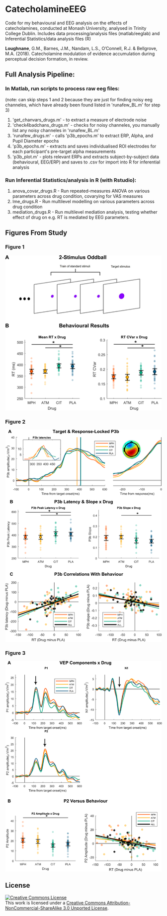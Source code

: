 # CatecholamineEEG

Code for my behavioural and EEG analysis on the effects of catecholamines, conducted at Monash University, analysed in Trinity College Dublin. 
Includes data processing/analysis files (matlab/eeglab) and Inferential Statistics/data analysis files (R)

**Loughnane**, G.M., Barnes, J.M., Nandam, L.S., O’Connell, R.J. & Bellgrove, M.A. (2018). Catecholamine modulation of evidence accumulation during perceptual decision formation, in review.

## Full Analysis Pipeline:

### In Matlab, run scripts to process raw eeg files:
(note: can skip steps 1 and 2 because they are just for finding noisy eeg channeles, which have already been found listed in 'runafew_BL.m' for step 3)

1. 'get_chanvars_drugs.m' - to extract a measure of electrode noise
2. 'check4badchans_drugs.m' - checks for noisy channeles, you manually list any noisy channeles in 'runafew_BL.m'
3. 'runafew_drugs.m' - calls 'p3b_epochs.m' to extract ERP, Alpha, and Pupil Diameter epochs 
4. 'p3b_epochs.m' - extracts and saves individualised ROI electrodes for each participant's pre-target alpha measurements 
5. 'p3b_plot.m' - plots relevant ERPs and extracts subject-by-subject data (behavioural, EEG/ERP) and saves to .csv for import into R for inferential analysis

### Run Inferential Statistics/analysis in R (with Rstudio):
1. anova_covar_drugs.R - Run repeated-measures ANOVA on various parameters across drug condition, covarying for VAS measures
2. lme_drugs.R - Run multilevel modelling on various parameters across drug condition
3. mediation_drugs.R - Run multilevel mediation analysis, testing whether effect of drug on e.g. RT is mediated by EEG parameters.

## Figures From Study

### Figure 1

![alt text](https://github.com/gerontium/CatecholamineEEG/blob/master/Figure_1_low_res.png)

### Figure 2

![alt text](https://github.com/gerontium/CatecholamineEEG/blob/master/Figure_2_low_res.png)

### Figure 3

![alt text](https://github.com/gerontium/CatecholamineEEG/blob/master/Figure_3_low_res.png)

## License

<a rel="license" href="http://creativecommons.org/licenses/by-nc-sa/3.0/"><img alt="Creative Commons License" style="border-width:0" src="http://i.creativecommons.org/l/by-nc-sa/3.0/88x31.png" /></a><br />This work is licensed under a <a rel="license" href="http://creativecommons.org/licenses/by-nc-sa/3.0/">Creative Commons Attribution-NonCommercial-ShareAlike 3.0 Unported License</a>.
